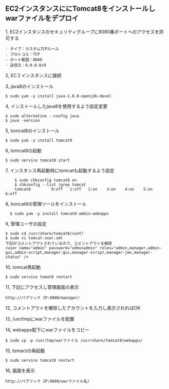 ## EC2インスタンスににTomcat8をインストールしwarファイルをデプロイ

1, EC2インスタンスのセキュリティグループに8080番ポートへのアクセスを許可する

	- タイプ：カスタムTCPルール
	- プロトコル：TCP
	- ポート範囲：8080
	- 送信元：0.0.0.0/0

2, EC２インスタンスに接続　　

3, java8のインストール　　
```
$ sudo yum -y install java-1.8.0-openjdk-devel
```

4, インストールしたjava8を使用するよう設定変更
``` 
$ sudo alternative --config java
$ java -version
```

5, tomcat8のインストール
```
$ sudo yum -y install tomcat8
```

6, tomcat8の起動
``` 
$ sudo service tomcat8 start
``` 

7, インスタンス再起動時にtomcatも起動するよう設定
```
	$ sudo chkconfig tomcat8 on
	$ chkconfig --list |grep tomcat
	tomcat8         0:off   1:off   2:on    3:on    4:on    5:on    6:off
```
	
8, tomcat8の管理ツールをインストール
```
  $ sudo yum -y install tomcat8-admin-webapps
```

9, 管理ユーザの設定
```
$ sudo cd /usr/share/tomcat8/conf/
$ sudo vi tomcat-user.xml
下記がコメントアウトされているので、コメントアウトを解除
<user name="admin" password="adminadmin" roles="admin,manager,admin-gui,admin-script,manager-gui,manager-script,manager-jmx,manager-status" />
```

10, tomcat再起動
```
$ sudo service tomat8 restart
```

11, 下記にアクセスし管理画面の表示
```
http://パブリック IP:8080/manager/
```

12, コメントアウトを解除したアカウントを入力し表示されればOK

13, /usr/tmpにwarファイルを配置

14, webapps配下にwarファイルをコピー
```
$ sudo cp -p /usr/tmp/warファイル /usr/share/tomcat8/webapps/
```

15, tomactの再起動
```
$ sudo service tomcat8 restart
```

16, 画面を表示
```	
http://パブリック IP:8080/warファイル名/
```	